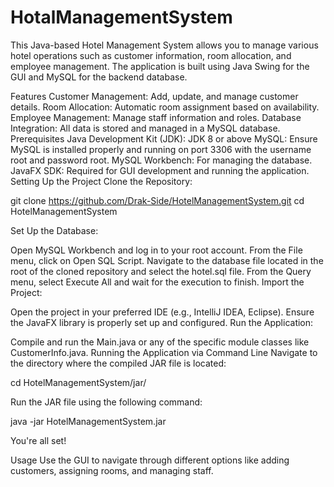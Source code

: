 # HotalManagementSystem
This Java-based Hotel Management System allows you to manage various hotel operations such as customer information, room allocation, and employee management. The application is built using Java Swing for the GUI and MySQL for the backend database.

Features
Customer Management: Add, update, and manage customer details.
Room Allocation: Automatic room assignment based on availability.
Employee Management: Manage staff information and roles.
Database Integration: All data is stored and managed in a MySQL database.
Prerequisites
Java Development Kit (JDK): JDK 8 or above
MySQL: Ensure MySQL is installed properly and running on port 3306 with the username root and password root.
MySQL Workbench: For managing the database.
JavaFX SDK: Required for GUI development and running the application.
Setting Up the Project
Clone the Repository:

git clone https://github.com/Drak-Side/HotelManagementSystem.git cd HotelManagementSystem

Set Up the Database:

Open MySQL Workbench and log in to your root account.
From the File menu, click on Open SQL Script.
Navigate to the database file located in the root of the cloned repository and select the hotel.sql file.
From the Query menu, select Execute All and wait for the execution to finish.
Import the Project:

Open the project in your preferred IDE (e.g., IntelliJ IDEA, Eclipse).
Ensure the JavaFX library is properly set up and configured.
Run the Application:

Compile and run the Main.java or any of the specific module classes like CustomerInfo.java.
Running the Application via Command Line
Navigate to the directory where the compiled JAR file is located:

cd HotelManagementSystem/jar/

Run the JAR file using the following command:

java -jar HotelManagementSystem.jar

You're all set!

Usage
Use the GUI to navigate through different options like adding customers, assigning rooms, and managing staff.
